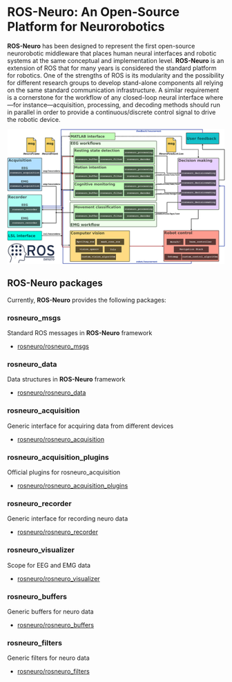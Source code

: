 # ROS-Neuro: An Open-Source Platform for Neurorobotics

**ROS-Neuro** has been designed to represent the first open-source neurorobotic middleware that places human neural interfaces and robotic systems at the same conceptual and implementation level. **ROS-Neuro** is an extension of ROS that for many years is considered the standard platform for robotics. One of the strengths of ROS is its modularity and the possibility for different research groups to develop stand-alone components all relying on the same standard communication infrastructure. A similar requirement is a cornerstone for the workflow of any closed-loop neural interface where—for instance—acquisition, processing, and decoding methods should run in parallel in order to provide a continuous/discrete control signal to drive the robotic device. 

![alt text](https://raw.githubusercontent.com/rosneuro/.github/main/profile/rosneuro_schema.jpg)

## ROS-Neuro packages

Currently, **ROS-Neuro** provides the following packages:

### rosneuro_msgs
Standard ROS messages in **ROS-Neuro** framework
- [rosneuro/rosneuro_msgs](https://github.com/rosneuro/rosneuro_msgs) 

### rosneuro_data
Data structures in **ROS-Neuro** framework
- [rosneuro/rosneuro_data](https://github.com/rosneuro/rosneuro_data) 

### rosneuro_acquisition
Generic interface for acquiring data from different devices
- [rosneuro/rosneuro_acquisition](https://github.com/rosneuro/rosneuro_acquisition) 

### rosneuro_acquisition_plugins
Official plugins for rosneuro_acquisition
- [rosneuro/rosneuro_acquisition_plugins](https://github.com/rosneuro/rosneuro_acquisition_plugins) 

### rosneuro_recorder
Generic interface for recording neuro data
- [rosneuro/rosneuro_recorder](https://github.com/rosneuro/rosneuro_recorder) 

### rosneuro_visualizer
Scope for EEG and EMG data
- [rosneuro/rosneuro_visualizer](https://github.com/rosneuro/rosneuro_visualizer) 

### rosneuro_buffers
Generic buffers for neuro data
- [rosneuro/rosneuro_buffers](https://github.com/rosneuro/rosneuro_buffers) 

### rosneuro_filters
Generic filters for neuro data
- [rosneuro/rosneuro_filters](https://github.com/rosneuro/rosneuro_filters) 

